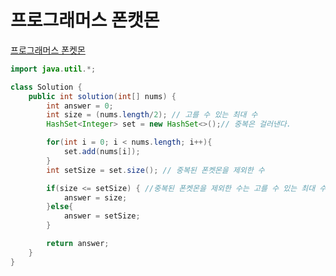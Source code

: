 # 프로그래머스 폰캣몬
[프로그래머스 폰켓몬](https://school.programmers.co.kr/learn/courses/30/lessons/1845)
```java
import java.util.*;

class Solution {
    public int solution(int[] nums) {
        int answer = 0;
        int size = (nums.length/2); // 고를 수 있는 최대 수
        HashSet<Integer> set = new HashSet<>();// 중복은 걸러낸다.

        for(int i = 0; i < nums.length; i++){
            set.add(nums[i]);
        }
        int setSize = set.size(); // 중복된 폰켓몬을 제외한 수

        if(size <= setSize) { //중복된 폰켓몬을 제외한 수는 고를 수 있는 최대 수를 넘지 못한다
            answer = size;
        }else{
            answer = setSize;
        }

        return answer;
    }
}
```